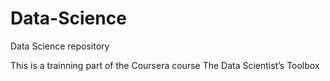 # Data-Science
Data Science repository

This is a trainning part of the Coursera course The Data Scientist’s Toolbox
